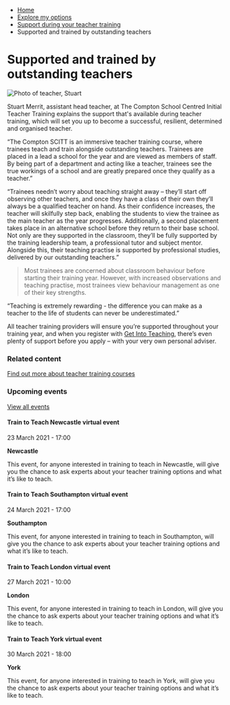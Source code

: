 *   [Home](/)
*   [Explore my options](/explore-my-options)
*   [Support during your teacher training](/explore-my-options/support-during-teacher-training)
*   Supported and trained by outstanding teachers

Supported and trained by outstanding teachers
=============================================

<img alt="Photo of teacher, Stuart " src="https://getintoteaching.education.gov.uk/sites/default/files/case\_study/Stuart%20pic.jpg"></img>

Stuart Merrit, assistant head teacher, at The Compton School Centred Initial Teacher Training explains the support that's available during teacher training, which will set you up to become a successful, resilient, determined and organised teacher.

“The Compton SCITT is an immersive teacher training course, where trainees teach and train alongside outstanding teachers. Trainees are placed in a lead a school for the year and are viewed as members of staff. By being part of a department and acting like a teacher, trainees see the true workings of a school and are greatly prepared once they qualify as a teacher.”

“Trainees needn’t worry about teaching straight away – they’ll start off observing other teachers, and once they have a class of their own they’ll always be a qualified teacher on hand. As their confidence increases, the teacher will skilfully step back, enabling the students to view the trainee as the main teacher as the year progresses. Additionally, a second placement takes place in an alternative school before they return to their base school. Not only are they supported in the classroom, they’ll be fully supported by the training leadership team, a professional tutor and subject mentor. Alongside this, their teaching practise is supported by professional studies, delivered by our outstanding teachers.”

> Most trainees are concerned about classroom behaviour before starting their training year. However, with increased observations and teaching practise, most trainees view behaviour management as one of their key strengths.

“Teaching is extremely rewarding - the difference you can make as a teacher to the life of students can never be underestimated.”

All teacher training providers will ensure you’re supported throughout your training year, and when you register with [Get Into Teaching](/node/2278), there’s even plenty of support before you apply – with your very own personal adviser. 

### Related content 

[Find out more about teacher training courses](/node/2358)

### Upcoming events

[View all events](/teaching-events)

[](/teaching-events/train-to-teach-events/train-to-teach-newcastle-virtual-event-230321)

#### Train to Teach Newcastle virtual event

23 March 2021 - 17:00

**Newcastle**

This event, for anyone interested in training to teach in Newcastle, will give you the chance to ask experts about your teacher training options and what it’s like to teach.

[](/teaching-events/train-to-teach-events/train-to-teach-southampton-virtual-event-240321)

#### Train to Teach Southampton virtual event

24 March 2021 - 17:00

**Southampton**

This event, for anyone interested in training to teach in Southampton, will give you the chance to ask experts about your teacher training options and what it’s like to teach.

[](/teaching-events/train-to-teach-events/train-to-teach-london-virtual-event-270321)

#### Train to Teach London virtual event

27 March 2021 - 10:00

**London**

This event, for anyone interested in training to teach in London, will give you the chance to ask experts about your teacher training options and what it’s like to teach.

[](/teaching-events/train-to-teach-events/train-to-teach-york-virtual-event-300321)

#### Train to Teach York virtual event

30 March 2021 - 18:00

**York**

This event, for anyone interested in training to teach in York, will give you the chance to ask experts about your teacher training options and what it’s like to teach.